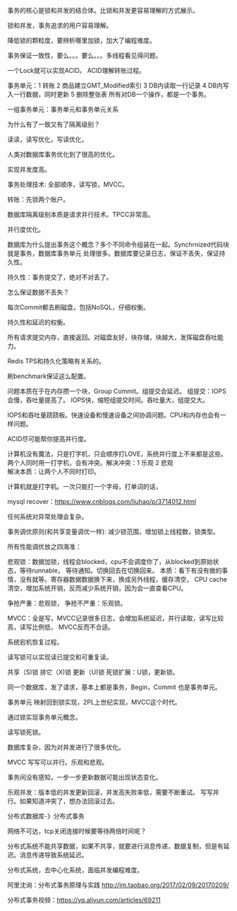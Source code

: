 事务的核心是锁和并发的结合体。比锁和并发更容易理解的方式展示。

锁和并发，事务追求的用户容易理解。

降低锁的颗粒度，要辨析哪里加锁，加大了编程难度。

事务保证一致性，要么。。。要么。。。多线程看见得问题。

一个Lock就可以实现ACID。
ACID理解转账过程。

事务单元：1 转账  2 商品建立GMT_Modified索引 3 DB内读取一行记录 4 DB内写入一行数据，同时更新
5 删除整张表  所有对DB一个操作，都是一个事务。

一组事务单元：事务单元和事务单元关系

为什么有了一致又有了隔离级别？

读读，读写优化，写读优化，

人类对数据库事务优化到了很高的优化。

实现并发度高。

事务处理技术:
全部顺序，读写锁，MVCC。

转账：先锁两个账户。

数据库隔离级别本质是请求并行技术。TPCC非常高。

并行度优化。

数据库为什么提出事务这个概念？多个不同命令组装在一起。Synchrnized代码块就是事务，数据库事务单元
处理很多。数据库要记录日志，保证不丢失，保证持久性。

持久性：事务提交了，绝对不对丢了。

怎么保证数据不丢失？

每次Commit都去刷磁盘，包括NoSQL，仔细权衡。

持久性和延迟的权衡。

所有请求提交内存，直接返回。对磁盘友好，块存储，块越大，发挥磁盘吞吐能力。

Redis TPS和持久化策略有关系的。

刷benchmark保证这么配置。

问题本质在于在内存攒一个块，Group Commit。组提交会延迟。
组提交：IOPS会慢，吞吐量提高了。
IOPS快，缩短组提交时间。吞吐量大，组提交大。

IOPS和吞吐量跷跷板。快速设备和慢速设备之间协调问题。CPU和内存也会有一样问题。

ACID尽可能帮你提高并行度。

计算机没有魔法，只是打字机，只会顺序打LOVE，系统并行度上不来都是这些。
两个人同时用一打字机，会有冲突。解决冲突：1 乐观 2 悲观  
解决本质：让两个人不同时打印。

计算机就是打字机。一次只能打一个字母，打单词的话，

mysql recover：https://www.cnblogs.com/liuhao/p/3714012.html

任何系统对异常处理会复杂。

事务调优原则(和共享变量调优一样):
减少锁范围，增加锁上线程数，锁类型。

所有性能调优放之四海准：

悲观锁：数据加锁，线程会blocked，cpu不会调度你了，从blocked到原始状态，等待runnable，
等待通知。切换回去在切换回来。
本质：看下有没有做的事情，没有就等。寄存器数据数据换下来，换成另外线程，缓存清空，
CPU cache清空，增加系统开销，反而减少系统开销，因为会一直查看CPU。

争抢严重：悲观锁， 争抢不严重：乐观锁。

MVCC：全是写，MVCC记录很多日志，会增加系统延迟，并行读取，读写比较高，读写比例低，
MVCC反而不合适。

系统宕机恢复过程。

读写锁可以实现读已提交和可重复读。

共享（S)锁  排它（X)锁  更新（U)锁
死锁扩展：U锁，更新锁。

同一个数据库，发了请求，基本上都是事务，Begin，Commit 也是事务单元。

事务单元 映射回到锁实现，2PL上世纪实现，MVCC这个时代。

通过锁实现事务单元概念。

读写锁死锁。

数据库复杂，因为对并发进行了很多优化。

MVCC 写写可以并行。乐观和悲观。

事务间没有感知，一步一步更新数据可能出现状态变化。

乐观并发：版本低的并发更新回滚，并发高失败率低，需要不断重试。
写写并行。如果知道冲突了，想办法回滚过去。

分布式数据库-》分布式事务

网络不可达，tcp关闭连接时候要等待两倍时间呢？

分布式系统不能共享数据，如果不共享，就要进行消息传递，数据复制，但是有延迟。消息传递导致系统延迟。

分布式系统，去中心化系统，面临并发编程难度。

阿里沈询：分布式事务原理与实践
http://jm.taobao.org/2017/02/09/20170209/

分布式事务视频：https://yq.aliyun.com/articles/69211







